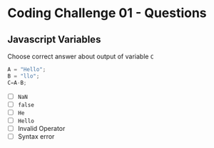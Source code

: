 # Coding Challenge 01 - Questions

## Javascript Variables
Choose correct answer about output of variable `C`
```Javascript
A = "Hello";
B = "llo";
C=A-B;
```

- [ ] `NaN`
- [ ] `false`
- [ ] `He`
- [ ] `Hello`
- [ ] Invalid Operator
- [ ] Syntax error
